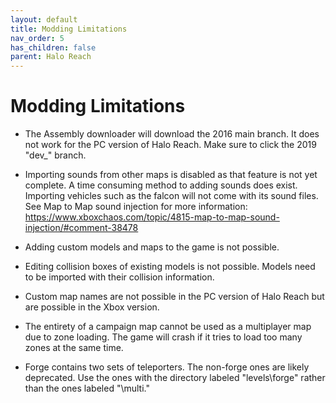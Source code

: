 ```yaml
---
layout: default
title: Modding Limitations
nav_order: 5
has_children: false
parent: Halo Reach
---
```

# Modding Limitations
* The Assembly downloader will download the 2016 main branch. It does not work for the PC version of Halo Reach. Make sure to click the 2019 "dev_" branch.

* Importing sounds from other maps is disabled as that feature is not yet complete. A time consuming method to adding sounds does exist. Importing vehicles such as the falcon will not come with its sound files.
See Map to Map sound injection for more information:
https://www.xboxchaos.com/topic/4815-map-to-map-sound-injection/#comment-38478

* Adding custom models and maps to the game is not possible.

* Editing collision boxes of existing models is not possible. Models need to be imported with their collision information.

* Custom map names are not possible in the PC version of Halo Reach but are possible in the Xbox version.

* The entirety of a campaign map cannot be used as a multiplayer map due to zone loading. The game will crash if it tries to load too many zones at the same time.

* Forge contains two sets of teleporters. The non-forge ones are likely deprecated. Use the ones with the directory labeled "levels\forge" rather than the ones labeled "\multi."
